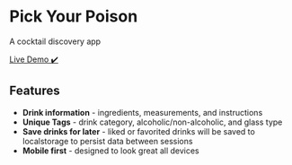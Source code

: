 # Pick Your Poison

A cocktail discovery app

[Live Demo ✔️](https://briancurrie.github.io/pick-your-poison/)

## Features

- **Drink information** - ingredients, measurements, and instructions
- **Unique Tags** - drink category, alcoholic/non-alcoholic, and glass type
- **Save drinks for later** - liked or favorited drinks will be saved to localstorage to persist data between sessions
- **Mobile first** - designed to look great all devices 
